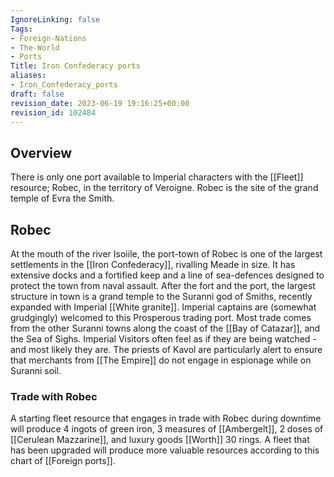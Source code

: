 ```yaml
---
IgnoreLinking: false
Tags:
- Foreign-Nations
- The-World
- Ports
Title: Iron Confederacy ports
aliases:
- Iron_Confederacy_ports
draft: false
revision_date: 2023-06-19 19:16:25+00:00
revision_id: 102484
---
```


## Overview
There is only one port available to Imperial characters with the [[Fleet]] resource; Robec, in the territory of Veroigne. Robec is the site of the grand temple of Evra the Smith.
## Robec
At the mouth of the river Isoiile, the port-town of Robec is one of the largest settlements in the [[Iron Confederacy]], rivalling Meade in size. It has extensive docks and a fortified keep and a line of sea-defences designed to protect the town from naval assault. After the fort and the port, the largest structure in town is a grand temple to the Suranni god of Smiths, recently expanded with Imperial [[White granite]]. 
Imperial captains are (somewhat grudgingly) welcomed to this Prosperous trading port. Most trade comes from the other Suranni towns along the coast of the [[Bay of Catazar]], and the Sea of Sighs. Imperial Visitors often feel as if they are being watched - and most likely they are. The priests of Kavol are particularly alert to ensure that merchants from [[The Empire]] do not engage in espionage while on Suranni soil.
### Trade with Robec
A starting fleet resource that engages in trade with Robec during downtime will produce 4 ingots of green iron, 3 measures of [[Ambergelt]], 2 doses of [[Cerulean Mazzarine]], and luxury goods [[Worth]] 30 rings. A fleet that has been upgraded will produce more valuable resources according to this chart of [[Foreign ports]].